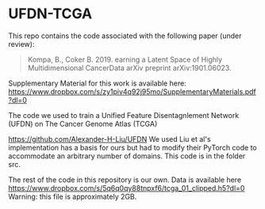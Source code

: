 # UFDN-TCGA
This repo contains the code associated with the following paper (under review):

> Kompa, B., Coker B. 2019. earning a Latent Space of Highly Multidimensional CancerData arXiv preprint arXiv:1901.06023.

Supplementary Material for this work is available here: https://www.dropbox.com/s/zy1piv4q92j95mo/SupplementaryMaterials.pdf?dl=0

The code we used to train a Unified Feature Disentagnlement Network (UFDN) on The Cancer Genome Atlas (TCGA)

https://github.com/Alexander-H-Liu/UFDN
We used Liu et al's implementation has a basis for ours but had to modify their PyTorch code to accommodate an arbitrary number of domains. This code is in the folder src. 

The rest of the code in this repository is our own. Data is available here https://www.dropbox.com/s/5q6q0qy88tnpxf6/tcga_01_clipped.h5?dl=0 
Warning: this file is approximately 2GB. 






